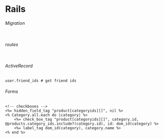 # Rails

###### Migration
```
```

###### routes
```
```

###### ActiveRecord
```
user.friend_ids # get friend ids

```

###### Forms
```erb
<!-- checkboxes -->
<%= hidden_field_tag "product[categoryids][]", nil %>
<% Category.all.each do |category| %>
    <%= check_box_tag "product[categoryids][]", category.id, @products.category_ids.include?(category.id), id: dom_id(category) %>
    <%= label_tag dom_id(category), category.name %>
<% end %>
```
